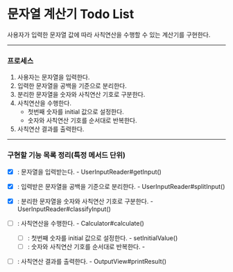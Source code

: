 # 문자열 계산기 Todo List

사용자가 입력한 문자열 값에 따라 사칙연산을 수행할 수 있는 계산기를 구현한다.

---

### 프로세스
1. 사용자는 문자열을 입력한다.
2. 입력한 문자열을 공백을 기준으로 분리한다.
3. 분리한 문자열을 숫자와 사칙연산 기호로 구분한다.
4. 사칙연산을 수행한다.
   - 첫번째 숫자를 initial 값으로 설정한다.
   - 숫자와 사칙연산 기호를 순서대로 반복한다.
5. 사칙연산 결과를 출력한다.

---

### 구현할 기능 목록 정리(특정 메서드 단위)
- [X] : 문자열을 입력받는다. - UserInputReader#getInput()
- [X] : 입력받은 문자열을 공백을 기준으로 분리한다. - UserInputReader#splitInput()
- [X] : 분리한 문자열을 숫자와 사칙연산 기호로 구분한다. - UserInputReader#classifyInput()
- [ ] : 사칙연산을 수행한다. - Calculator#calculate()
   - [ ] : 첫번째 숫자를 initial 값으로 설정한다. - setInitialValue()
   - [ ] : 숫자와 사칙연산 기호를 순서대로 반복한다. - 
- [ ] : 사칙연산 결과를 출력한다. - OutputView#printResult()

